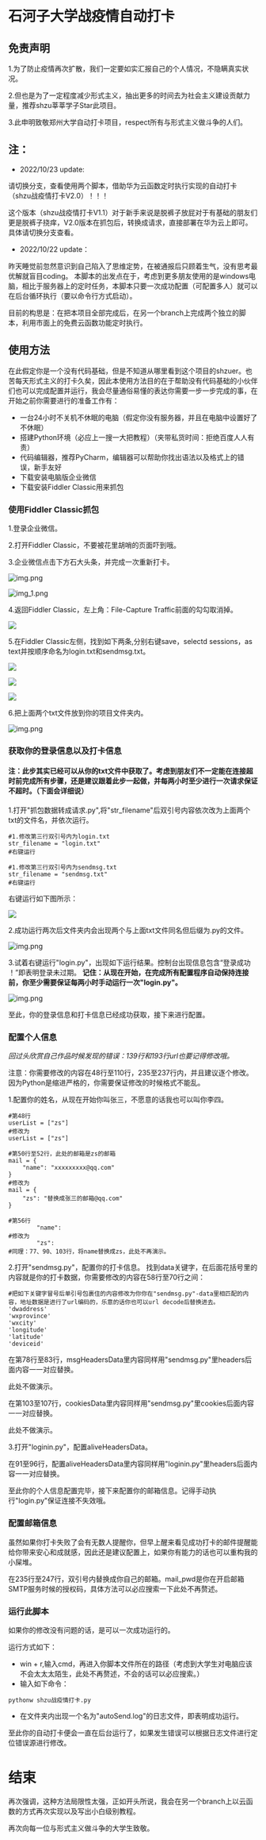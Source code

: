 # 石河子大学战疫情自动打卡
## 免责声明
1.为了防止疫情再次扩散，我们一定要如实汇报自己的个人情况，不隐瞒真实状况。

2.但也是为了一定程度减少形式主义，抽出更多的时间去为社会主义建设贡献力量，推荐shzu莘莘学子Star此项目。

3.此申明致敬郑州大学自动打卡项目，respect所有与形式主义做斗争的人们。

## 注：
- 2022/10/23 update:

请切换分支，查看使用两个脚本，借助华为云函数定时执行实现的自动打卡（shzu战疫情打卡V2.0）！！！

这个版本（shzu战疫情打卡V1.1）对于新手来说是脱裤子放屁对于有基础的朋友们更是脱裤子挠痒，V2.0版本在抓包后，转换成请求，直接部署在华为云上即可。具体请切换分支查看。

- 2022/10/22 update：

昨天睡觉前忽然意识到自己陷入了思维定势，在被通报后只顾着生气，没有思考最优解就盲目coding。
本脚本的出发点在于，考虑到更多朋友使用的是windows电脑，相比于服务器上的定时任务，本脚本只要一次成功配置（可配置多人）就可以在后台循环执行（要以命令行方式启动）。

目前的构思是：在把本项目全部完成后，在另一个branch上完成两个独立的脚本，利用市面上的免费云函数功能定时执行。

## 使用方法
在此假定你是一个没有代码基础，但是不知道从哪里看到这个项目的shzuer。也苦每天形式主义的打卡久矣，因此本使用方法目的在于帮助没有代码基础的小伙伴们也可以完成配置并运行，我会尽量通俗易懂的表达你需要一步一步完成的事，在开始之前你需要进行的准备工作有：
- 一台24小时不关机不休眠的电脑（假定你没有服务器，并且在电脑中设置好了不休眠）
- 搭建Python环境（必应上一搜一大把教程）（夹带私货时间：拒绝百度人人有责）
- 代码编辑器，推荐PyCharm，编辑器可以帮助你找出语法以及格式上的错误，新手友好
- 下载安装电脑版企业微信
- 下载安装Fiddler Classic用来抓包
### 使用Fiddler Classic抓包

1.登录企业微信。

2.打开Fiddler Classic，不要被花里胡哨的页面吓到哦。

3.企业微信点击下方石大头条，并完成一次重新打卡。

![img.png](images/sdtt.png)


![img_1.png](images/dk.png)

4.返回Fiddler Classic，左上角：File-Capture Traffic前面的勾勾取消掉。

![](images/CaptureTraffic.png)

5.在Fiddler Classic左侧，找到如下两条,分别右键save，selectd sessions，as text并按顺序命名为login.txt和sendmsg.txt。

![](images/appso.png)

![](images/msg.png)

![](images/save.png)

6.把上面两个txt文件放到你的项目文件夹内。

![img.png](images/txt.png)

### 获取你的登录信息以及打卡信息

#### 注：此步其实已经可以从你的txt文件中获取了。考虑到朋友们不一定能在连接超时前完成所有步骤，还是建议跟着此步一起做，并每两小时至少进行一次请求保证不超时。（下面会详细说）
1.打开"抓包数据转成请求.py",将"str_filename"后双引号内容依次改为上面两个txt的文件名，并依次运行。
```
#1.修改第三行双引号内为login.txt
str_filename = "login.txt"
#右键运行

#1.修改第三行双引号内为sendmsg.txt
str_filename = "sendmsg.txt"
#右键运行
```

右键运行如下图所示：

![](images/yunxing.png)

2.成功运行两次后文件夹内会出现两个与上面txt文件同名但后缀为.py的文件。

![img.png](images/2py.png)

3.试着右键运行"login.py"，出现如下运行结果。控制台出现信息包含“登录成功 ！”即表明登录未过期。
**记住：从现在开始，在完成所有配置程序自动保持连接前，你至少需要保证每两小时手动运行一次"login.py"。**

![img.png](images/loginrun.png)

至此，你的登录信息和打卡信息已经成功获取，接下来进行配置。

### 配置个人信息

_回过头欣赏自己作品时候发现的错误：139行和193行url也要记得修改哦。_

注意：你需要修改的内容在48行至110行，235至237行内，并且建议逐个修改。因为Python是缩进严格的，你需要保证修改的时候格式不能乱。

1.配置你的姓名，从现在开始你叫张三，不愿意的话我也可以叫你李四。
```
#第48行
userList = ["zs"]
#修改为
userList = ["zs"]

#第50行至52行，此处的邮箱是zs的邮箱
mail = {
    "name": "xxxxxxxxx@qq.com"
}
#修改为
mail = {
    "zs": "替换成张三的邮箱@qq.com"
}

#第56行
        "name":
#修改为
        "zs":
#同理：77、90、103行，将name替换成zs，此处不再演示。

```
2.打开"sendmsg.py"，配置你的打卡信息。
找到data关键字，在后面花括号里的内容就是你的打卡数据，你需要修改的内容在58行至70行之间：
```commandline
#把如下关键字冒号后单引号包裹住的内容修改为你你在"sendmsg.py"-data里相匹配的内容，地址数据是进行了url编码的，乐意的话你也可以url decode后替换进去。
'dwaddress'
'wxprovince'
'wxcity'
'longitude'
'latitude'
'deviceid'
```
在第78行至83行，msgHeadersData里内容同样用"sendmsg.py"里headers后面内容一一对应替换。

此处不做演示。

在第103至107行，cookiesData里内容同样用"sendmsg.py"里cookies后面内容一一对应替换。

此处不做演示。

3.打开"loginin.py"，配置aliveHeadersData。

在91至96行，配置aliveHeadersData里内容同样用"loginin.py"里headers后面内容一一对应替换。

至此你的个人信息配置完毕，接下来配置你的邮箱信息。记得手动执行"login.py"保证连接不失效哦。

### 配置邮箱信息

虽然如果你打卡失败了会有无数人提醒你，但早上醒来看见成功打卡的邮件提醒能给你带来安心和成就感，因此还是建议配置上，如果你有能力的话也可以重构我的小屎堆。

在235行至247行，双引号内替换成你自己的邮箱。mail_pwd是你在开启邮箱SMTP服务时候的授权码，具体方法可以必应搜索一下此处不再赘述。

### 运行此脚本

如果你的修改没有问题的话，是可以一次成功运行的。

运行方式如下：
- win + r,输入cmd，再进入你脚本文件所在的路径（考虑到大学生对电脑应该不会太太太陌生，此处不再赘述，不会的话可以必应搜索。）
- 输入如下命令：
```commandline
pythonw shzu战疫情打卡.py
```
- 在文件夹内出现一个名为"autoSend.log"的日志文件，即表明成功运行。

至此你的自动打卡便会一直在后台运行了，如果发生错误可以根据日志文件进行定位错误源进行修改。

# 结束

再次强调，这种方法局限性太强，正如开头所说，我会在另一个branch上以云函数的方式再次实现以及写出小白级别教程。

再次向每一位与形式主义做斗争的大学生致敬。
























